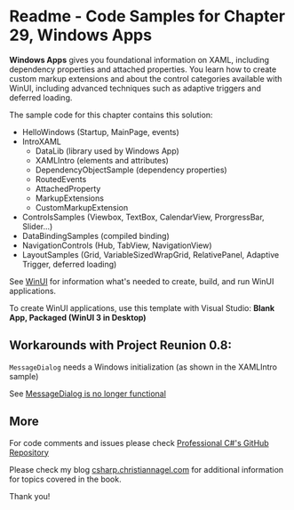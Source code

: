 # Readme - Code Samples for Chapter 29, Windows Apps

**Windows Apps** gives you foundational information on XAML, including dependency properties and attached properties. You learn how to create custom markup extensions and about the control categories available with WinUI, including advanced techniques such as adaptive triggers and deferred loading.

The sample code for this chapter contains this solution:

* HelloWindows (Startup, MainPage, events)
* IntroXAML
    * DataLib (library used by Windows App)
    * XAMLIntro (elements and attributes)
    * DependencyObjectSample (dependency properties)
    * RoutedEvents
    * AttachedProperty
    * MarkupExtensions
    * CustomMarkupExtension
* ControlsSamples (Viewbox, TextBox, CalendarView, ProrgressBar, Slider...)
* DataBindingSamples (compiled binding)
* NavigationControls (Hub, TabView, NavigationView)
* LayoutSamples (Grid, VariableSizedWrapGrid, RelativePanel, Adaptive Trigger, deferred loading)

See [WinUI](../../WinUI.md) for information what's needed to create, build, and run WinUI applications.

To create WinUI applications, use this template with Visual Studio: **Blank App, Packaged (WinUI 3 in Desktop)**

## Workarounds with Project Reunion 0.8:

`MessageDialog` needs a Windows initialization (as shown in the XAMLIntro sample)

See [MessageDialog is no longer functional](https://github.com/microsoft/microsoft-ui-xaml/issues/4167)

## More
 
For code comments and issues please check [Professional C#'s GitHub Repository](https://github.com/ProfessionalCSharp/ProfessionalCSharp2021)

Please check my blog [csharp.christiannagel.com](https://csharp.christiannagel.com "csharp.christiannagel.com") for additional information for topics covered in the book.

Thank you!